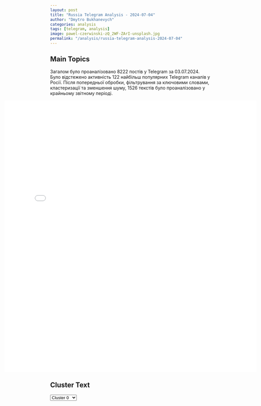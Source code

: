 ```yaml
---
layout: post
title: "Russia Telegram Analysis - 2024-07-04"
author: "Dmytro Bukhanevych"
categories: analysis
tags: [telegram, analysis]
image: pawel-czerwinski-zQ_2WF-ZArI-unsplash.jpg
permalink: "/analysis/russia-telegram-analysis-2024-07-04"
---
```


<style>
    /* Adjusting iframe-container styles */
    .wide-iframe-container {
        width: calc(100% + 30vw);  /* Extending the width */
        margin-left: -15vw;       /* Negative margin to push to the left */
        overflow: hidden;         /* In case the iframe content spills over */
    }

    .wide-iframe-container iframe {
        width: 100%;  /* Making the iframe take the full width of its container */
        border: none; /* Removing any borders from the iframe */
    }

    /* Toggle mechanism */
    .hidden {
        display: none;
    }
    
    .show-content-target:checked + .show-content {
        display: block;
    }
</style>

<h2>Main Topics</h2>
<p>Загалом було проаналізовано 8222 постів у Telegram за 03.07.2024. Було відстежено активність 122 найбільш популярних Telegram каналів у Росії. Після попередньої обробки, фільтрування за ключовими словами, кластеризації та зменшення шуму, 1526 текстів було проаналізовано у крайньому звітному періоді.</p>
<!-- Embedding Main Plotly Visualization -->
<div class="wide-iframe-container">
    <iframe src="{{site.baseurl}}/visualizations/2024-07-04/fig_topics_time.html" height="850"></iframe>
</div>


<h2>Cluster Text</h2>

<!-- Dropdown to select a cluster -->
<select id="clusterSelector" onchange="displayClusterText()">
<option value="0">Cluster 0</option><option value="1">Cluster 1</option><option value="2">Cluster 2</option><option value="3">Cluster 3</option><option value="4">Cluster 4</option><option value="5">Cluster 5</option><option value="6">Cluster 6</option><option value="7">Cluster 7</option><option value="8">Cluster 8</option><option value="9">Cluster 9</option><option value="10">Cluster 10</option><option value="11">Cluster 11</option><option value="12">Cluster 12</option><option value="13">Cluster 13</option><option value="14">Cluster 14</option>
</select>

<!-- Display area for the selected cluster's text -->
<div id="clusterTextDisplay" class="hidden"></div>

<script type="text/javascript">
    var clusterDetails = {"0": "<b>Total Posts:</b> 276<br><b>Date:</b> 2024-07-03 10:24:11+00:00<br><b>Author:</b> rian_ru<br><b>Link:</b> https://t.me/s/rian_ru/251820<br><b>Subscribers:</b> 3235446<br><b>Text:</b> \u0422\u0435\u043a\u0441\u0442: \u0413\u043b\u0430\u0432\u043d\u043e\u0435 \u0438\u0437 \u0431\u0440\u0438\u0444\u0438\u043d\u0433\u0430 \u0437\u0430\u043c\u0434\u0438\u0440\u0435\u043a\u0442\u043e\u0440\u0430 \u0434\u0435\u043f\u0430\u0440\u0442\u0430\u043c\u0435\u043d\u0442\u0430 \u0438\u043d\u0444\u043e\u0440\u043c\u0430\u0446\u0438\u0438 \u0438 \u043f\u0435\u0447\u0430\u0442\u0438 \u041c\u0418\u0414 \u0420\u043e\u0441\u0441\u0438\u0438 \u0410\u043d\u0434\u0440\u0435\u044f \u041d\u0430\u0441\u0442\u0430\u0441\u044c\u0438\u043d\u0430 \u25aa\ufe0f\u0421\u043e\u0433\u043b\u0430\u0448\u0435\u043d\u0438\u0435 \u043e \u0433\u0430\u0440\u0430\u043d\u0442\u0438\u044f\u0445 \u0431\u0435\u0437\u043e\u043f\u0430\u0441\u043d\u043e\u0441\u0442\u0438 \u0423\u043a\u0440\u0430\u0438\u043d\u044b \u0441 \u0415\u0432\u0440\u043e\u0441\u043e\u044e\u0437\u043e\u043c \u043d\u043e\u0441\u0438\u0442 \u0434\u0435\u043a\u043b\u0430\u0440\u0430\u0442\u0438\u0432\u043d\u044b\u0439 \u0445\u0430\u0440\u0430\u043a\u0442\u0435\u0440.\u25aa\ufe0f\u041f\u0440\u043e\u0433\u0440\u0430\u043c\u043c\u0430 \u0432\u0438\u0437\u0438\u0442\u0430 \u041b\u0430\u0432\u0440\u043e\u0432\u0430 \u0432 \u041d\u044c\u044e-\u0419\u043e\u0440\u043a \u0444\u043e\u0440\u043c\u0438\u0440\u0443\u0435\u0442\u0441\u044f, \u0421\u0428\u0410 \u043d\u0435 \u0437\u0430\u043f\u0440\u0430\u0448\u0438\u0432\u0430\u043b\u0438 \u043f\u0435\u0440\u0435\u0433\u043e\u0432\u043e\u0440\u043e\u0432 \u0441 \u0440\u043e\u0441\u0441\u0438\u0439\u0441\u043a\u043e\u0439 \u0441\u0442\u043e\u0440\u043e\u043d\u043e\u0439.\u25aa\ufe0f\u041e \u043f\u0430\u0440\u043b\u0430\u043c\u0435\u043d\u0442\u0441\u043a\u0438\u0445 \u0432\u044b\u0431\u043e\u0440\u0430\u0445 \u0432\u043e \u0424\u0440\u0430\u043d\u0446\u0438\u0438: \u0432 \u0441\u0442\u0440\u0430\u043d\u0435 \u0440\u0430\u0441\u0442\u0435\u0442 \u0437\u0430\u043f\u0440\u043e\u0441 \u043d\u0430 \u0441\u0443\u0432\u0435\u0440\u0435\u043d\u043d\u0443\u044e \u0432\u043d\u0435\u0448\u043d\u044e\u044e \u043f\u043e\u043b\u0438\u0442\u0438\u043a\u0443 \u0438 \u0438\u0437\u0431\u0430\u0432\u043b\u0435\u043d\u0438\u0435 \u043e\u0442 \u0434\u0438\u043a\u0442\u0430\u0442\u0430 \u0421\u0428\u0410 \u0438 \u0415\u0421.\u25aa\ufe0f\u041f\u0430\u0440\u0438\u0436 \u0441\u0435\u0433\u043e\u0434\u043d\u044f \u0438\u0437 \u043e\u0434\u043d\u043e\u0433\u043e \u0438\u0437 \u0441\u0442\u0440\u0430\u0442\u0435\u0433\u0438\u0447\u0435\u0441\u043a\u0438\u0445 \u043f\u0430\u0440\u0442\u043d\u0435\u0440\u043e\u0432 \u0420\u043e\u0441\u0441\u0438\u0438 \u043f\u0440\u0435\u0432\u0440\u0430\u0442\u0438\u043b\u0441\u044f \u0432 \u043e\u0434\u043d\u043e\u0433\u043e \u0438\u0437 \u0437\u0430\u0441\u0442\u0440\u0435\u043b\u044c\u0449\u0438\u043a\u043e\u0432 \u0432\u043e\u0439\u043d\u044b \u043a\u043e\u043b\u043b\u0435\u043a\u0442\u0438\u0432\u043d\u043e\u0433\u043e \u0417\u0430\u043f\u0430\u0434\u0430 \u043f\u0440\u043e\u0442\u0438\u0432 \u041c\u043e\u0441\u043a\u0432\u044b.\u25aa\ufe0f\u0421\u0428\u0410, \u043f\u0440\u0438\u0433\u043b\u0430\u0441\u0438\u0432 \u0410\u0440\u043c\u0435\u043d\u0438\u044e \u0438 \u0410\u0437\u0435\u0440\u0431\u0430\u0439\u0434\u0436\u0430\u043d \u043d\u0430 \u0441\u0430\u043c\u043c\u0438\u0442 \u041d\u0410\u0422\u041e, \u0441\u0442\u0440\u0435\u043c\u044f\u0442\u0441\u044f \u043e\u0442\u043e\u0440\u0432\u0430\u0442\u044c \u0438\u0445 \u043e\u0442 \u0420\u043e\u0441\u0441\u0438\u0438.\u25aa\ufe0f\u041b\u0430\u0442\u0432\u0438\u044f, \u041b\u0438\u0442\u0432\u0430, \u042d\u0441\u0442\u043e\u043d\u0438\u044f \u043d\u0430\u0441\u0442\u0440\u0430\u0438\u0432\u0430\u044e\u0442 \u043f\u0440\u043e\u0442\u0438\u0432 \u0420\u043e\u0441\u0441\u0438\u0438 \u0431\u044b\u0432\u0448\u0438\u0435 \u0441\u043e\u0432\u0435\u0442\u0441\u043a\u0438\u0435 \u0440\u0435\u0441\u043f\u0443\u0431\u043b\u0438\u043a\u0438 \u0438 \u043f\u0440\u043e\u0432\u043e\u0434\u044f\u0442 \u0434\u0435\u0441\u0442\u0440\u0443\u043a\u0442\u0438\u0432\u043d\u0443\u044e \u043b\u0438\u043d\u0438\u044e \u043d\u0430 \u042e\u0436\u043d\u043e\u043c \u041a\u0430\u0432\u043a\u0430\u0437\u0435.", "1": "<b>Total Posts:</b> 135<br><b>Date:</b> 2024-07-03 10:16:10+00:00<br><b>Author:</b> voenacher<br><b>Link:</b> https://t.me/s/voenacher/68203<br><b>Subscribers:</b> 755672<br><b>Text:</b> \u0422\u0435\u043a\u0441\u0442: \u0421\u0435\u0433\u043e\u0434\u043d\u044f \u0412\u043b\u0430\u0434\u0438\u043c\u0438\u0440 \u041f\u0443\u0442\u0438\u043d \u043f\u0440\u0438\u0431\u044b\u043b \u0432 \u0410\u0441\u0442\u0430\u043d\u0443 \u043d\u0430 \u0441\u0430\u043c\u043c\u0438\u0442 \u0428\u0430\u043d\u0445\u0430\u0439\u0441\u043a\u043e\u0439 \u043e\u0440\u0433\u0430\u043d\u0438\u0437\u0430\u0446\u0438\u0438 \u0441\u043e\u0442\u0440\u0443\u0434\u043d\u0438\u0447\u0435\u0441\u0442\u0432\u0430.\u041b\u0438\u0434\u0435\u0440\u044b \u0441\u0442\u0440\u0430\u043d-\u0443\u0447\u0430\u0441\u0442\u043d\u0438\u0446 \u043e\u0431\u0441\u0443\u0434\u044f\u0442 \u0432\u043e\u043f\u0440\u043e\u0441\u044b \u0434\u0430\u043b\u044c\u043d\u0435\u0439\u0448\u0435\u0433\u043e \u0443\u0433\u043b\u0443\u0431\u043b\u0435\u043d\u0438\u044f \u0441\u043e\u0442\u0440\u0443\u0434\u043d\u0438\u0447\u0435\u0441\u0442\u0432\u0430, \u0430 \u0442\u0430\u043a\u0436\u0435 \u0430\u043a\u0442\u0443\u0430\u043b\u044c\u043d\u044b\u0435 \u043c\u0435\u0436\u0434\u0443\u043d\u0430\u0440\u043e\u0434\u043d\u044b\u0435 \u0438 \u0440\u0435\u0433\u0438\u043e\u043d\u0430\u043b\u044c\u043d\u044b\u0435 \u043f\u0440\u043e\u0431\u043b\u0435\u043c\u044b. \u0411\u0443\u0434\u0443\u0442 \u043f\u043e\u0434\u043f\u0438\u0441\u0430\u043d\u044b \u0410\u0441\u0442\u0430\u043d\u0438\u043d\u0441\u043a\u0430\u044f \u0434\u0435\u043a\u043b\u0430\u0440\u0430\u0446\u0438\u044f \u0438 24 \u0441\u043e\u0432\u043c\u0435\u0441\u0442\u043d\u044b\u0445 \u0434\u043e\u043a\u0443\u043c\u0435\u043d\u0442\u0430.\u041d\u0435\u043f\u043e\u0441\u0440\u0435\u0434\u0441\u0442\u0432\u0435\u043d\u043d\u043e \u0441\u0430\u043c \u0410\u0441\u0442\u0430\u043d\u0438\u043d\u0441\u043a\u0438\u0439 \u0441\u0430\u043c\u043c\u0438\u0442 \u0441\u043e\u0441\u0442\u043e\u0438\u0442\u0441\u044f \u0437\u0430\u0432\u0442\u0440\u0430, \u0430 \u0441\u0435\u0433\u043e\u0434\u043d\u044f \u043b\u0438\u0434\u0435\u0440\u044b \u0441\u0442\u0440\u0430\u043d-\u0443\u0447\u0430\u0441\u0442\u043d\u0438\u0446 \u0428\u041e\u0421 \u043f\u0440\u043e\u0432\u0435\u0434\u0443\u0442 \u0440\u044f\u0434 \u0434\u0432\u0443\u0445\u0441\u0442\u043e\u0440\u043e\u043d\u043d\u0438\u0445 \u0432\u0441\u0442\u0440\u0435\u0447. \u0411\u0443\u0434\u0443\u0442 \u043f\u0440\u0438\u0441\u0443\u0442\u0441\u0442\u0432\u043e\u0432\u0430\u0442\u044c \u0438 \u0433\u043b\u0430\u0432\u044b \u0433\u043e\u0441\u0443\u0434\u0430\u0440\u0441\u0442\u0432 \u0441\u043e \u0441\u0442\u0430\u0442\u0443\u0441\u043e\u043c \u043d\u0430\u0431\u043b\u044e\u0434\u0430\u0442\u0435\u043b\u0435\u0439 \u0438 \u043f\u0430\u0440\u0442\u043d\u0451\u0440\u043e\u0432 \u043f\u043e \u0434\u0438\u0430\u043b\u043e\u0433\u0443. \u041f\u0440\u0435\u0437\u0438\u0434\u0435\u043d\u0442 \u0420\u043e\u0441\u0441\u0438\u0438 \u043f\u0440\u043e\u0432\u0435\u0434\u0451\u0442 \u043f\u0435\u0440\u0435\u0433\u043e\u0432\u043e\u0440\u044b \u0441 \u043f\u0440\u0435\u0434\u0441\u0435\u0434\u0430\u0442\u0435\u043b\u0435\u043c \u041a\u041d\u0420 \u0421\u0438 \u0426\u0437\u0438\u043d\u044c\u043f\u0438\u043d\u043e\u043c, \u043f\u0440\u0435\u0437\u0438\u0434\u0435\u043d\u0442\u043e\u043c \u0422\u0443\u0440\u0446\u0438\u0438 \u0420\u0435\u0434\u0436\u0435\u043f\u043e\u043c \u0422\u0430\u0439\u0438\u043f\u043e\u043c \u042d\u0440\u0434\u043e\u0433\u0430\u043d\u043e\u043c, \u043f\u0440\u0435\u0437\u0438\u0434\u0435\u043d\u0442\u043e\u043c \u0410\u0437\u0435\u0440\u0431\u0430\u0439\u0434\u0436\u0430\u043d\u0430 \u0418\u043b\u044c\u0445\u0430\u043c\u043e\u043c \u0410\u043b\u0438\u0435\u0432\u044b\u043c, \u043f\u0440\u0435\u0437\u0438\u0434\u0435\u043d\u0442\u043e\u043c \u041c\u043e\u043d\u0433\u043e\u043b\u0438\u0438 \u0423\u0445\u043d\u0430\u0430\u0433\u0438\u0439\u043d \u0425\u0443\u0440\u044d\u043b\u0441\u0443\u0445\u043e\u043c, \u043f\u0440\u0435\u0437\u0438\u0434\u0435\u043d\u0442\u043e\u043c \u041a\u0430\u0437\u0430\u0445\u0441\u0442\u0430\u043d\u0430 \u041a\u0430\u0441\u044b\u043c-\u0416\u043e\u043c\u0430\u0440\u0442\u043e\u043c \u0422\u043e\u043a\u0430\u0435\u0432\u044b\u043c, \u043f\u0440\u0435\u043c\u044c\u0435\u0440-\u043c\u0438\u043d\u0438\u0441\u0442\u0440\u043e\u043c \u041f\u0430\u043a\u0438\u0441\u0442\u0430\u043d\u0430 \u0428\u0430\u0445\u0431\u0430\u0437\u043e\u043c \u0428\u0430\u0440\u0438\u0444\u043e\u043c \u0438 \u0432\u0440\u0438\u043e \u043f\u0440\u0435\u0437\u0438\u0434\u0435\u043d\u0442\u0430 \u0418\u0440\u0430\u043d\u0430 \u041c\u043e\u0445\u0430\u043c\u043c\u0430\u0434\u043e\u043c \u041c\u043e\u0445\u0431\u0435\u0440\u043e\u043c.\u041f\u043e \u0438\u0442\u043e\u0433\u0430\u043c \u0441\u0430\u043c\u043c\u0438\u0442\u0430 \u043e\u0436\u0438\u0434\u0430\u0435\u0442\u0441\u044f \u043e\u0444\u0438\u0446\u0438\u0430\u043b\u044c\u043d\u043e\u0435 \u0432\u0441\u0442\u0443\u043f\u043b\u0435\u043d\u0438\u0435 \u0411\u0435\u043b\u043e\u0440\u0443\u0441\u0441\u0438\u0438 \u0432 \u0428\u041e\u0421.", "2": "<b>Total Posts:</b> 46<br><b>Date:</b> 2024-07-03 11:49:06+00:00<br><b>Author:</b> russianonwars<br><b>Link:</b> https://t.me/s/russianonwars/33516<br><b>Subscribers:</b> 334552<br><b>Text:</b> \u0422\u0435\u043a\u0441\u0442: \u2757\ufe0f\u0412\u0421\u0423 \u0443\u0434\u0430\u0440\u0438\u043b\u0438 \u0431\u0435\u0441\u043f\u0438\u043b\u043e\u0442\u043d\u0438\u043a\u0430\u043c\u0438 \u043f\u043e \u043f\u043e\u0434\u0441\u0442\u0430\u043d\u0446\u0438\u0438 \"\u0420\u0430\u0434\u0443\u0433\u0430\" \u0432 \u042d\u043d\u0435\u0440\u0433\u043e\u0434\u0430\u0440\u0435, \u0432\u043e\u0441\u0435\u043c\u044c \u0447\u0435\u043b\u043e\u0432\u0435\u043a \u043f\u043e\u0441\u0442\u0440\u0430\u0434\u0430\u043b\u0438 \u2014 \u0433\u043b\u0430\u0432\u0430 \u0420\u043e\u0441\u0430\u0442\u043e\u043c\u0430 \u041b\u0438\u0445\u0430\u0447\u0435\u0432UPD: \u0412 \u0440\u0435\u0437\u0443\u043b\u044c\u0442\u0430\u0442\u0435 \u0430\u0442\u0430\u043a\u0438 \u043d\u0430\u0440\u0443\u0448\u0435\u043d\u0430 \u0448\u0442\u0430\u0442\u043d\u0430\u044f \u0441\u0445\u0435\u043c\u0430 \u044d\u043d\u0435\u0440\u0433\u043e\u0441\u043d\u0430\u0431\u0436\u0435\u043d\u0438\u044f \u0433\u043e\u0440\u043e\u0434\u0430, \u0430 \u0442\u0430\u043a\u0436\u0435 \u0444\u0443\u043d\u043a\u0446\u0438\u043e\u043d\u0438\u0440\u043e\u0432\u0430\u043d\u0438\u0435 \u0440\u044f\u0434\u0430 \u043e\u0431\u044a\u0435\u043a\u0442\u043e\u0432 \u0441\u0442\u0430\u043d\u0446\u0438\u0438, \u0432\u0441\u0435 \u043c\u0435\u0440\u044b \u043f\u043e \u043e\u0431\u0435\u0441\u043f\u0435\u0447\u0435\u043d\u0438\u044e \u044f\u0434\u0435\u0440\u043d\u043e\u0439 \u0431\u0435\u0437\u043e\u043f\u0430\u0441\u043d\u043e\u0441\u0442\u0438 \u0448\u0442\u0430\u0442\u043d\u043e \u0444\u0443\u043d\u043a\u0446\u0438\u043e\u043d\u0438\u0440\u0443\u044e\u0442, \u0437\u0430\u044f\u0432\u0438\u043b\u0438 \u0432 \u043f\u0440\u0435\u0441\u0441-\u0441\u043b\u0443\u0436\u0431\u0435 \u0417\u0410\u042d\u0421", "3": "<b>Total Posts:</b> 29<br><b>Date:</b> 2024-07-03 23:16:30+00:00<br><b>Author:</b> warhistoryalconafter<br><b>Link:</b> https://t.me/s/warhistoryalconafter/172246<br><b>Subscribers:</b> 517641<br><b>Text:</b> \u0422\u0435\u043a\u0441\u0442: \ud83c\uddfa\ud83c\uddf8\ud83c\uddfa\ud83c\udde6 \u0421\u0428\u0410 \u0432\u044b\u0434\u0435\u043b\u044f\u044e\u0442 \u0423\u043a\u0440\u0430\u0438\u043d\u0435 \u0432\u043e\u0435\u043d\u043d\u0443\u044e \u043f\u043e\u043c\u043e\u0449\u044c \u0432 \u043e\u0431\u0449\u0435\u0439 \u0441\u043b\u043e\u0436\u043d\u043e\u0441\u0442\u0438 \u043d\u0430 $2,35 \u043c\u043b\u0440\u0434, \u0441\u043b\u0435\u0434\u0443\u0435\u0442 \u0438\u0437 \u0441\u043e\u043e\u0431\u0449\u0435\u043d\u0438\u044f \u043d\u0430 \u0441\u0430\u0439\u0442\u0435 \u041f\u0435\u043d\u0442\u0430\u0433\u043e\u043d\u0430.\u041f\u043e\u043c\u043e\u0449\u044c \u0440\u0430\u0437\u0434\u0435\u043b\u0435\u043d\u0430 \u043d\u0430 \u0434\u0432\u0430 \u043f\u0430\u043a\u0435\u0442\u0430, \u043e\u0434\u0438\u043d \u0432\u043a\u043b\u044e\u0447\u0430\u0435\u0442 \u0440\u0430\u043a\u0435\u0442\u044b \u0434\u043b\u044f \u0441\u0438\u0441\u0442\u0435\u043c \u041f\u0412\u041e, \u0430 \u0434\u0440\u0443\u0433\u043e\u0439 \u2014 \u0430\u0440\u0442\u0438\u043b\u043b\u0435\u0440\u0438\u0439\u0441\u043a\u0438\u0435 \u0441\u043d\u0430\u0440\u044f\u0434\u044b, \u043f\u0440\u043e\u0442\u0438\u0432\u043e\u0442\u0430\u043d\u043a\u043e\u0432\u044b\u0435 \u0441\u0438\u0441\u0442\u0435\u043c\u044b \u0438 \u043f\u0440\u043e\u0447\u0435\u0435. \u042d\u0442\u043e \u043a\u0440\u0443\u043f\u043d\u0435\u0439\u0448\u0438\u0439 \u043f\u0430\u043a\u0435\u0442 \u0441 \u043c\u043e\u043c\u0435\u043d\u0442\u0430 \u0432\u043e\u0437\u043e\u0431\u043d\u043e\u0432\u043b\u0435\u043d\u0438\u044f \u0430\u043c\u0435\u0440\u0438\u043a\u0430\u043d\u0441\u043a\u043e\u0439 \u043f\u043e\u043c\u043e\u0449\u0438 \u0423\u043a\u0440\u0430\u0438\u043d\u0435. \u041f\u0430\u043a\u0435\u0442 \u0441\u043e\u0441\u0442\u043e\u0438\u0442 \u0438\u0437 \u0434\u0432\u0443\u0445 \u0447\u0430\u0441\u0442\u0435\u0439. \u041f\u0435\u0440\u0432\u0430\u044f, \u0432 \u0440\u0430\u0437\u043c\u0435\u0440\u0435 $2,2 \u043c\u043b\u0440\u0434, \u043f\u043e\u043a\u0440\u043e\u0435\u0442 \u0440\u0430\u0441\u0445\u043e\u0434\u044b \u043d\u0430 \u043f\u043e\u0441\u0442\u0430\u0432\u043a\u0438 \u0423\u043a\u0440\u0430\u0438\u043d\u0435 \u0440\u0430\u043a\u0435\u0442 \u0434\u043b\u044f \u0441\u0438\u0441\u0442\u0435\u043c \u041f\u0412\u041e Patriot \u0438 NASAMS, \u0441\u0440\u0435\u0434\u0441\u0442\u0432\u0430 \u0432\u044b\u0434\u0435\u043b\u044f\u0442 \u0432 \u0440\u0430\u043c\u043a\u0430\u0445 \u043f\u0440\u043e\u0433\u0440\u0430\u043c\u043c\u044b \u00ab\u0418\u043d\u0438\u0446\u0438\u0430\u0442\u0438\u0432\u0430 \u0441\u043e\u0434\u0435\u0439\u0441\u0442\u0432\u0438\u044f \u0431\u0435\u0437\u043e\u043f\u0430\u0441\u043d\u043e\u0441\u0442\u0438 \u0423\u043a\u0440\u0430\u0438\u043d\u044b\u00bb. \u0412\u0442\u043e\u0440\u0430\u044f, \u0432 \u0440\u0430\u0437\u043c\u0435\u0440\u0435 $150 \u043c\u043b\u043d, \u0432\u043a\u043b\u044e\u0447\u0430\u0435\u0442 \u0432 \u0441\u0435\u0431\u044f \u043f\u043e\u0441\u0442\u0430\u0432\u043a\u0438 \u0440\u0430\u043a\u0435\u0442 \u0434\u043b\u044f \u0441\u0438\u0441\u0442\u0435\u043c \u041f\u0412\u041e Hawk, \u0430 \u0442\u0430\u043a\u0436\u0435 \u0434\u043b\u044f HIMARS, 105-\u043c\u043c \u0438 155-\u043c\u043c \u0441\u043d\u0430\u0440\u044f\u0434\u044b, \u043f\u0440\u043e\u0442\u0438\u0432\u043e\u0442\u0430\u043d\u043a\u043e\u0432\u044b\u0435 \u0441\u0438\u0441\u0442\u0435\u043c\u044b Javelin \u0438 \u043f\u0440\u043e\u0447\u0435\u0435. \u041f\u043e\u0434\u043f\u0438\u0441\u0430\u0442\u044c\u0441\u044f \u043d\u0430 \u043a\u0430\u043d\u0430\u043b", "4": "<b>Total Posts:</b> 32<br><b>Date:</b> 2024-07-03 19:10:12+00:00<br><b>Author:</b> rt_russian<br><b>Link:</b> https://t.me/s/rt_russian/207207<br><b>Subscribers:</b> 944406<br><b>Text:</b> \u0422\u0435\u043a\u0441\u0442: \u041f\u043e\u043a\u0430\u0437 \u0448\u043e\u0443 \u0410\u043b\u0435\u043a\u0441\u0430\u043d\u0434\u0440\u0430 \u0413\u0443\u0434\u043a\u043e\u0432\u0430 \u043e\u0442\u043c\u0435\u043d\u0438\u043b\u0438 \u0432 \u0427\u0435\u0440\u0435\u043f\u043e\u0432\u0446\u0435, \u0422\u043e\u043b\u044c\u044f\u0442\u0442\u0438 \u0438 \u041c\u044b\u0442\u0438\u0449\u0430\u0445, \u0437\u0430\u044f\u0432\u0438\u043b\u0438 \u043e\u0440\u0433\u0430\u043d\u0438\u0437\u0430\u0442\u043e\u0440\u044b.\u041f\u0440\u0438\u0447\u0438\u043d\u043e\u0439 \u0441\u0442\u0430\u043b\u0438 \u043c\u043d\u043e\u0433\u043e\u0447\u0438\u0441\u043b\u0435\u043d\u043d\u044b\u0435 \u0436\u0430\u043b\u043e\u0431\u044b \u043b\u044e\u0434\u0435\u0439, \u043a\u043e\u0442\u043e\u0440\u044b\u0435 \u043e\u0431\u0432\u0438\u043d\u044f\u044e\u0442 \u0435\u0433\u043e \u0432 \u0441\u043f\u043e\u043d\u0441\u0438\u0440\u043e\u0432\u0430\u043d\u0438\u0438 \u0412\u0421\u0423. \u042e\u043c\u043e\u0440\u0438\u0441\u0442 \u043d\u0435\u043e\u0434\u043d\u043e\u043a\u0440\u0430\u0442\u043d\u043e \u043f\u0440\u0438\u0437\u044b\u0432\u0430\u043b \u043a \u043f\u043e\u0434\u0434\u0435\u0440\u0436\u043a\u0435 \u0423\u043a\u0440\u0430\u0438\u043d\u044b, \u0432\u044b\u0441\u043c\u0435\u0438\u0432\u0430\u043b \u0420\u0424 \u0438 \u0440\u043e\u0441\u0441\u0438\u044f\u043d.\ud83d\udfe9 \u041f\u043e\u0434\u043f\u0438\u0441\u0430\u0442\u044c\u0441\u044f. \u041f\u0440\u0438\u0441\u043b\u0430\u0442\u044c \u043d\u043e\u0432\u043e\u0441\u0442\u044c", "5": "<b>Total Posts:</b> 93<br><b>Date:</b> 2024-07-03 18:10:31+00:00<br><b>Author:</b> rt_russian<br><b>Link:</b> https://t.me/s/rt_russian/207200<br><b>Subscribers:</b> 944406<br><b>Text:</b> \u0422\u0435\u043a\u0441\u0442: \u0412 \u0411\u0435\u043b\u043e\u043c \u0434\u043e\u043c\u0435 \u0441\u043d\u043e\u0432\u0430 \u0437\u0430\u044f\u0432\u0438\u043b\u0438, \u0447\u0442\u043e \u0411\u0430\u0439\u0434\u0435\u043d \u00ab\u0430\u0431\u0441\u043e\u043b\u044e\u0442\u043d\u043e\u00bb \u043d\u0435 \u0440\u0430\u0441\u0441\u043c\u0430\u0442\u0440\u0438\u0432\u0430\u0435\u0442 \u0432\u0430\u0440\u0438\u0430\u043d\u0442 \u043e\u0442\u043a\u0430\u0437\u0430 \u043e\u0442 \u0443\u0447\u0430\u0441\u0442\u0438\u044f \u0432 \u0432\u044b\u0431\u043e\u0440\u0430\u0445.\u0420\u0430\u043d\u0435\u0435 Bloomberg \u0438 Reuters \u0441\u043e \u0441\u0441\u044b\u043b\u043a\u043e\u0439 \u043d\u0430 \u0438\u0441\u0442\u043e\u0447\u043d\u0438\u043a\u0438 \u0432 \u0414\u0435\u043c\u043f\u0430\u0440\u0442\u0438\u0438 \u0441\u043e\u043e\u0431\u0449\u0430\u043b\u0438, \u0447\u0442\u043e \u0434\u0435\u0441\u044f\u0442\u043a\u0438 \u043a\u043e\u043d\u0433\u0440\u0435\u0441\u0441\u043c\u0435\u043d\u043e\u0432 \u043e\u0442 \u0414\u0435\u043c\u043f\u0430\u0440\u0442\u0438\u0438 \u0421\u0428\u0410 \u0433\u043e\u0442\u043e\u0432\u044f\u0442 \u043f\u0438\u0441\u044c\u043c\u0435\u043d\u043d\u043e\u0435 \u043e\u0431\u0440\u0430\u0449\u0435\u043d\u0438\u0435 \u043a \u0411\u0430\u0439\u0434\u0435\u043d\u0443 \u0441 \u0442\u0440\u0435\u0431\u043e\u0432\u0430\u043d\u0438\u0435\u043c \u0432\u044b\u0439\u0442\u0438 \u0438\u0437 \u043f\u0440\u0435\u0434\u0432\u044b\u0431\u043e\u0440\u043d\u043e\u0439 \u0433\u043e\u043d\u043a\u0438 \u043f\u043e\u0441\u043b\u0435 \u043f\u0440\u043e\u0432\u0430\u043b\u044c\u043d\u044b\u0445 \u0434\u0435\u0431\u0430\u0442\u043e\u0432. \u0410 \u041a\u0430\u043c\u0430\u043b\u0443 \u0425\u0430\u0440\u0440\u0438\u0441 \u0441\u0447\u0438\u0442\u0430\u044e\u0442 \u043b\u0443\u0447\u0448\u0438\u043c \u043a\u0430\u043d\u0434\u0438\u0434\u0430\u0442\u043e\u043c \u043d\u0430 \u0437\u0430\u043c\u0435\u043d\u0443.\ud83d\udfe9 \u041f\u043e\u0434\u043f\u0438\u0441\u0430\u0442\u044c\u0441\u044f. \u041f\u0440\u0438\u0441\u043b\u0430\u0442\u044c \u043d\u043e\u0432\u043e\u0441\u0442\u044c", "6": "<b>Total Posts:</b> 396<br><b>Date:</b> 2024-07-03 18:41:01+00:00<br><b>Author:</b> voenacher<br><b>Link:</b> https://t.me/s/voenacher/68231<br><b>Subscribers:</b> 755672<br><b>Text:</b> \u0422\u0435\u043a\u0441\u0442: \ud83d\ude81\ud83c\uddf7\ud83c\uddfa \u0418 \u0432\u043d\u043e\u0432\u044c \u0430\u0440\u043c\u0435\u0439\u0441\u043a\u0430\u044f \u0430\u0432\u0438\u0430\u0446\u0438\u044f \u0420\u043e\u0441\u0441\u0438\u0438 \u0431\u044c\u0451\u0442 \u0443\u043a\u0440\u0430\u0438\u043d\u0441\u043a\u0438\u0445 \u043f\u0435\u0442\u0443\u0445\u043e\u0432 \u0432 \u041f\u0440\u0435\u0447\u0438\u0441\u0442\u043e\u0432\u043a\u0435.#\u044d\u043a\u0441\u043a\u043b\u044e\u0437\u0438\u0432\u041d\u0430\u0448\u0435\u0439 \u0440\u0430\u0437\u0432\u0435\u0434\u043a\u043e\u0439 \u0431\u044b\u043b \u043e\u0431\u043d\u0430\u0440\u0443\u0436\u0435\u043d \u0435\u0449\u0451 \u043e\u0434\u0438\u043d \u043f\u0443\u043d\u043a\u0442 \u0434\u0438\u0441\u043b\u043e\u043a\u0430\u0446\u0438\u0438 \u0412\u0421\u0423\u0448\u043d\u0438\u043a\u043e\u0432 \u0432 \u0441\u0435\u043b\u0435 \u041f\u0440\u0435\u0447\u0438\u0441\u0442\u043e\u0432\u043a\u0430 \u043d\u0430 \u044e\u0436\u043d\u043e-\u0434\u043e\u043d\u0435\u0446\u043a\u043e\u043c \u043d\u0430\u043f\u0440\u0430\u0432\u043b\u0435\u043d\u0438\u0438. \u041f\u043e\u0441\u043b\u0435 \u044d\u0442\u043e\u0433\u043e \u0431\u044b\u043b \u0432\u044b\u0437\u0432\u0430\u043d \u0443\u0434\u0430\u0440\u043d\u044b\u0439 \u0432\u0435\u0440\u0442\u043e\u043b\u0451\u0442 \u0434\u043b\u044f \u043b\u0438\u043a\u0432\u0438\u0434\u0430\u0446\u0438\u0438 \u0438 \u0434\u0435\u043d\u0430\u0446\u0438\u0444\u0438\u043a\u0430\u0446\u0438\u0438. \u0422\u043e\u0442 \u0437\u0430\u043f\u0443\u0441\u0442\u0438\u043b \u043b\u044e\u0431\u0438\u043c\u044b\u0439 \u041b\u041c\u0423\u0420 \u0425-39, \u0447\u0442\u043e \u0440\u0430\u0437\u043d\u0451\u0441 \u0434\u043e\u043c\u0438\u043a \u043f\u043e\u0440\u043e\u0441\u044f\u0442 \u0432 \u0449\u0435\u043f\u043a\u0438. \u041f\u043e\u0434\u0434\u0435\u0440\u0436\u0438 \u0440\u0443\u0441\u0441\u043a\u0438\u0445 \u0434\u0435\u0441\u0430\u043d\u0442\u043d\u0438\u043a\u043e\u0432! \u041f\u043e\u0434\u043f\u0438\u0441\u0430\u0442\u044c\u0441\u044f \u043d\u0430 \u043a\u0430\u043d\u0430\u043b", "7": "<b>Total Posts:</b> 15<br><b>Date:</b> 2024-07-03 12:44:32+00:00<br><b>Author:</b> ukraina_ru<br><b>Link:</b> https://t.me/s/ukraina_ru/207082<br><b>Subscribers:</b> 432709<br><b>Text:</b> \u0422\u0435\u043a\u0441\u0442: \u26a1\ufe0f\u0414\u0438\u043a\u0442\u0430\u0442\u043e\u0440 \u0423\u043a\u0440\u0430\u0438\u043d\u044b \u0417\u0435\u043b\u0435\u043d\u0441\u043a\u0438\u0439 \u043f\u0440\u0438\u0437\u0432\u0430\u043b \u0422\u0440\u0430\u043c\u043f\u0430 \u043e\u0437\u0432\u0443\u0447\u0438\u0442\u044c \u0441\u0432\u043e\u0439 \u043f\u043b\u0430\u043d \u0431\u044b\u0441\u0442\u0440\u043e\u0433\u043e \u0437\u0430\u0432\u0435\u0440\u0448\u0435\u043d\u0438\u044f \u0432\u043e\u0439\u043d\u044b \u043d\u0430 \u0423\u043a\u0440\u0430\u0438\u043d\u0435\u00ab\u0415\u0441\u043b\u0438 \u0422\u0440\u0430\u043c\u043f \u0437\u043d\u0430\u0435\u0442, \u043a\u0430\u043a \u0437\u0430\u043a\u043e\u043d\u0447\u0438\u0442\u044c \u044d\u0442\u0443 \u0432\u043e\u0439\u043d\u0443, \u043e\u043d \u0434\u043e\u043b\u0436\u0435\u043d \u0441\u043a\u0430\u0437\u0430\u0442\u044c \u043d\u0430\u043c \u043e\u0431 \u044d\u0442\u043e\u043c \u0441\u0435\u0433\u043e\u0434\u043d\u044f. \u0415\u0441\u043b\u0438 \u0435\u0441\u0442\u044c \u0440\u0438\u0441\u043a\u0438 \u0434\u043b\u044f \u0443\u043a\u0440\u0430\u0438\u043d\u0441\u043a\u043e\u0439 \u043d\u0435\u0437\u0430\u0432\u0438\u0441\u0438\u043c\u043e\u0441\u0442\u0438, \u0435\u0441\u043b\u0438 \u043c\u044b \u043f\u043e\u0442\u0435\u0440\u044f\u0435\u043c \u0433\u043e\u0441\u0443\u0434\u0430\u0440\u0441\u0442\u0432\u0435\u043d\u043d\u043e\u0441\u0442\u044c \u2014 \u043c\u044b \u0445\u043e\u0442\u0438\u043c \u0431\u044b\u0442\u044c \u043a \u044d\u0442\u043e\u043c\u0443 \u0433\u043e\u0442\u043e\u0432\u044b, \u043c\u044b \u0445\u043e\u0442\u0438\u043c \u0437\u043d\u0430\u0442\u044c\u00bb, - \u0437\u0430\u044f\u0432\u0438\u043b \u043e\u043d \u0432 \u0438\u043d\u0442\u0435\u0440\u0432\u044c\u044e\u00a0Bloomberg.\u0417\u0435\u043b\u0435\u043d\u0441\u043a\u0438\u0439 \u0442\u0430\u043a\u0436\u0435 \u0441\u043a\u0430\u0437\u0430\u043b, \u0447\u0442\u043e\u00a0\u00ab\u043f\u043e\u0442\u0435\u043d\u0446\u0438\u0430\u043b\u044c\u043d\u043e \u0433\u043e\u0442\u043e\u0432\u00bb \u0432\u0441\u0442\u0440\u0435\u0442\u0438\u0442\u044c\u0441\u044f \u0441 \u0422\u0440\u0430\u043c\u043f\u043e\u043c \u0438 \u0432\u044b\u0441\u043b\u0443\u0448\u0430\u0442\u044c \u043f\u0440\u0435\u0434\u043b\u043e\u0436\u0435\u043d\u0438\u044f \u0435\u0433\u043e \u043a\u043e\u043c\u0430\u043d\u0434\u044b.\u00ab\u041c\u044b \u0445\u043e\u0442\u0438\u043c \u043f\u043e\u043d\u044f\u0442\u044c, \u0431\u0443\u0434\u0435\u0442 \u043b\u0438 \u0432 \u043d\u043e\u044f\u0431\u0440\u0435 \u0443 \u043d\u0430\u0441 \u043c\u043e\u0449\u043d\u0430\u044f \u043f\u043e\u0434\u0434\u0435\u0440\u0436\u043a\u0430 \u0421\u0428\u0410 \u0438\u043b\u0438 \u043c\u044b \u043e\u0441\u0442\u0430\u043d\u0435\u043c\u0441\u044f \u0441\u043e\u0432\u0441\u0435\u043c \u043e\u0434\u043d\u0438\u00bb, - \u0441\u043a\u0430\u0437\u0430\u043b \u0417\u0435\u043b\u0435\u043d\u0441\u043a\u0438\u0439.\u0421\u0443\u0434\u044f \u043f\u043e \u043f\u043e\u0441\u043b\u0435\u0434\u043d\u0435\u0439 \u0444\u0440\u0430\u0437\u0435, \u0417\u0435\u043b\u0435\u043d\u0441\u043a\u0438\u0439 \u043d\u0435 \u0432\u0435\u0440\u0438\u0442 \u0432 \u043f\u043e\u0431\u0435\u0434\u0443 \u0411\u0430\u0439\u0434\u0435\u043d\u0430, \u0438 \u0441\u043a\u0430\u0437\u0430\u043d\u043e \u044d\u0442\u043e \u043f\u0443\u0431\u043b\u0438\u0447\u043d\u043e.\u0417\u043d\u0430\u0442\u044c \u0431\u043e\u043b\u044c\u0448\u0435 \u0441 \u0423\u043a\u0440\u0430\u0438\u043d\u0430.\u0440\u0443 \ud83d\udc4d", "8": "<b>Total Posts:</b> 17<br><b>Date:</b> 2024-07-03 09:26:43+00:00<br><b>Author:</b> rian_ru<br><b>Link:</b> https://t.me/s/rian_ru/251808<br><b>Subscribers:</b> 3235446<br><b>Text:</b> \u0422\u0435\u043a\u0441\u0442: \u2757\ufe0f\u0421\u043e\u0432\u0435\u0442 \u0424\u0435\u0434\u0435\u0440\u0430\u0446\u0438\u0438 \u043f\u0440\u0438\u043d\u044f\u043b \u0441\u0432\u043e\u044e \u0447\u0430\u0441\u0442\u044c \u0437\u0430\u044f\u0432\u043b\u0435\u043d\u0438\u044f \u0440\u043e\u0441\u0441\u0438\u0439\u0441\u043a\u043e\u0433\u043e \u043f\u0430\u0440\u043b\u0430\u043c\u0435\u043d\u0442\u0430 \u043e \u043f\u0440\u0438\u043e\u0441\u0442\u0430\u043d\u043e\u0432\u043a\u0435 \u0443\u0447\u0430\u0441\u0442\u0438\u044f \u0434\u0435\u043b\u0435\u0433\u0430\u0446\u0438\u0438 \u0420\u043e\u0441\u0441\u0438\u0438 \u0432 \u041f\u0410 \u041e\u0411\u0421\u0415.  \u041c\u0430\u0442\u0432\u0438\u0435\u043d\u043a\u043e \u043f\u043e\u043f\u0440\u043e\u0441\u0438\u043b\u0430 \u043f\u0440\u043e\u0444\u0438\u043b\u044c\u043d\u044b\u0439 \u043a\u043e\u043c\u0438\u0442\u0435\u0442 \u0421\u0424 \u043d\u0435\u0437\u0430\u043c\u0435\u0434\u043b\u0438\u0442\u0435\u043b\u044c\u043d\u043e \u043d\u0430\u043f\u0440\u0430\u0432\u0438\u0442\u044c \u0432 \u0430\u0441\u0441\u0430\u043c\u0431\u043b\u0435\u044e \u0443\u0432\u0435\u0434\u043e\u043c\u043b\u0435\u043d\u0438\u0435 \u043e \u043f\u0440\u0438\u043e\u0441\u0442\u0430\u043d\u043e\u0432\u043a\u0435 \u0443\u0447\u0430\u0441\u0442\u0438\u044f.", "9": "<b>Total Posts:</b> 16<br><b>Date:</b> 2024-07-03 20:35:01+00:00<br><b>Author:</b> boris_rozhin<br><b>Link:</b> https://t.me/s/boris_rozhin/128850<br><b>Subscribers:</b> 864438<br><b>Text:</b> \u0422\u0435\u043a\u0441\u0442: \u0412 \u0410\u0440\u043a\u0430\u043d\u0437\u0430\u0441\u0435 (\u0421\u0428\u0410) \u043f\u0440\u043e\u0438\u0437\u043e\u0448\u0451\u043b \u0432\u0437\u0440\u044b\u0432 \u043d\u0430 \u043e\u0431\u043e\u0440\u043e\u043d\u043d\u043e\u043c \u0437\u0430\u0432\u043e\u0434\u0435 General Dynamics.\u041a\u0430\u043a \u0441\u043e\u043e\u0431\u0449\u0430\u0435\u0442 ABC News, \u0434\u0432\u0430 \u0447\u0435\u043b\u043e\u0432\u0435\u043a\u0430 \u043f\u043e\u0441\u0442\u0440\u0430\u0434\u0430\u043b\u0438, \u043e\u0434\u0438\u043d \u043f\u0440\u043e\u043f\u0430\u043b \u0431\u0435\u0437 \u0432\u0435\u0441\u0442\u0438. \u041f\u0440\u0438\u0447\u0438\u043d\u044b \u0427\u041f \u043d\u0435 \u043d\u0430\u0437\u044b\u0432\u0430\u044e\u0442. \u0418\u0437\u0434\u0430\u043d\u0438\u0435 \u0443\u0442\u043e\u0447\u043d\u044f\u0435\u0442, \u0447\u0442\u043e \u043d\u0430 \u0441\u043a\u043b\u0430\u0434\u0430\u0445 \u043a\u043e\u043c\u043f\u0430\u043d\u0438\u0438 \u0432 \u0447\u0438\u0441\u043b\u0435 \u043f\u0440\u043e\u0447\u0435\u0433\u043e \u043d\u0430\u0445\u043e\u0434\u044f\u0442\u0441\u044f \u0440\u0430\u043a\u0435\u0442\u044b Hellfire \u0438 Javelin, \u0430 \u0442\u0430\u043a\u0436\u0435 \u0440\u0430\u0437\u043b\u0438\u0447\u043d\u044b\u0435 \u043c\u0438\u043d\u043e\u043c\u0451\u0442\u043d\u044b\u0435 \u0431\u043e\u0435\u043f\u0440\u0438\u043f\u0430\u0441\u044b.", "10": "<b>Total Posts:</b> 21<br><b>Date:</b> 2024-07-03 05:14:47+00:00<br><b>Author:</b> ostashkonews<br><b>Link:</b> https://t.me/s/OstashkoNews/142765<br><b>Subscribers:</b> 388302<br><b>Text:</b> \u0422\u0435\u043a\u0441\u0442: \ud83d\udca5 \u0412\u0421\u0423 \u0443\u043d\u0438\u0447\u0442\u043e\u0436\u0438\u043b\u0438 \u0435\u0434\u0438\u043d\u0441\u0442\u0432\u0435\u043d\u043d\u044b\u0439 \u0441\u0443\u043f\u0435\u0440\u043c\u0430\u0440\u043a\u0435\u0442 \u0432 \u041a\u0438\u0435\u0432\u0441\u043a\u043e\u043c \u0440\u0430\u0439\u043e\u043d\u0435 \u0414\u043e\u043d\u0435\u0446\u043a\u0430\u0423\u0434\u0430\u0440 \u043f\u0440\u043e\u0442\u0438\u0432\u043d\u0438\u043a \u043d\u0430\u043d\u043e\u0441\u0438\u043b \u0438\u0437 \u0430\u043c\u0435\u0440\u0438\u043a\u0430\u043d\u0441\u043a\u043e\u0439 \u0420\u0421\u0417\u041e HIMARS. \u00ab\u041f\u0435\u0440\u0432\u044b\u0439 \u0440\u0435\u0441\u043f\u0443\u0431\u043b\u0438\u043a\u0430\u043d\u0441\u043a\u0438\u0439 \u0441\u0443\u043f\u0435\u0440\u043c\u0430\u0440\u043a\u0435\u0442\u00bb \u043f\u043e\u0441\u043b\u0435 \u0430\u0442\u0430\u043a\u0438 \u0431\u0443\u043a\u0432\u0430\u043b\u044c\u043d\u043e \u0441\u043b\u043e\u0436\u0438\u043b\u0441\u044f, \u0430 \u0437\u0430\u0442\u0435\u043c \u0437\u0430\u0433\u043e\u0440\u0435\u043b\u0441\u044f.\u041e\u0431\u043e\u0448\u043b\u043e\u0441\u044c \u0431\u0435\u0437 \u043f\u043e\u0441\u0442\u0440\u0430\u0434\u0430\u0432\u0448\u0438\u0445, \u0441\u043f\u0430\u0441\u0430\u0442\u0435\u043b\u0438 \u0443\u0441\u0442\u0440\u0430\u043d\u044f\u044e\u0442 \u043f\u043e\u0441\u043b\u0435\u0434\u0441\u0442\u0432\u0438\u044f \u043f\u0440\u0438\u043b\u0435\u0442\u0430.#\u0434\u043e\u043d\u0435\u0446\u043a #\u0432\u0441\u0443 #\u043e\u0431\u0441\u0442\u0440\u0435\u043b #HIMARS", "11": "<b>Total Posts:</b> 154<br><b>Date:</b> 2024-07-03 10:43:18+00:00<br><b>Author:</b> solovievlive<br><b>Link:</b> https://t.me/s/SolovievLive/267240<br><b>Subscribers:</b> 1333604<br><b>Text:</b> \u0422\u0435\u043a\u0441\u0442: \ud83d\udcf9\u0412 \u041a\u0438\u0435\u0432\u0441\u043a\u043e\u043c \u0440\u0430\u0439\u043e\u043d\u0435 \u0414\u043e\u043d\u0435\u0446\u043a\u0430 \u0430\u0440\u0442\u0438\u043b\u043b\u0435\u0440\u0438\u0435\u0439 \u0412\u0421\u0423 \u043f\u043e\u043b\u043d\u043e\u0441\u0442\u044c\u044e \u0443\u043d\u0438\u0447\u0442\u043e\u0436\u0435\u043d \u0441\u0443\u043f\u0435\u0440\u043c\u0430\u0440\u043a\u0435\u0442.\u041f\u043e\u0434\u043f\u0438\u0441\u044b\u0432\u0430\u0439\u0441\u044f \u043d\u0430 Telegram \u0421\u041e\u041b\u041e\u0412\u042c\u0401\u0412!", "12": "<b>Total Posts:</b> 15<br><b>Date:</b> 2024-07-03 11:46:34+00:00<br><b>Author:</b> ostashkonews<br><b>Link:</b> https://t.me/s/OstashkoNews/142810<br><b>Subscribers:</b> 388302<br><b>Text:</b> \u0422\u0435\u043a\u0441\u0442: \ud83c\uddeb\ud83c\uddf2\ud83c\uddfa\ud83c\udde6 \u0413\u0435\u043d\u0441\u0435\u043a \u041d\u0410\u0422\u041e \u043d\u0435 \u0441\u043c\u043e\u0433 \u0443\u0433\u043e\u0432\u043e\u0440\u0438\u0442\u044c \u0441\u043e\u044e\u0437\u043d\u0438\u043a\u043e\u0432 \u0432\u0437\u044f\u0442\u044c \u043d\u0430 \u0441\u0435\u0431\u044f \u043c\u043d\u043e\u0433\u043e\u043b\u0435\u0442\u043d\u0438\u0435 \u043e\u0431\u044f\u0437\u0430\u0442\u0435\u043b\u044c\u0441\u0442\u0432\u0430 \u043f\u043e \u0423\u043a\u0440\u0430\u0438\u043d\u0435\u041e\u0431 \u044d\u0442\u043e\u043c \u0441\u043e\u043e\u0431\u0449\u0430\u0435\u0442 \u043d\u0435\u043c\u0435\u0446\u043a\u043e\u0435 \u0430\u0433\u0435\u043d\u0442\u0441\u0442\u0432\u043e DPA. \u041e\u0442\u043c\u0435\u0447\u0430\u0435\u0442\u0441\u044f, \u0447\u0442\u043e \u0447\u043b\u0435\u043d\u044b \u0430\u043b\u044c\u044f\u043d\u0441\u0430 \u0441\u043c\u043e\u0433\u043b\u0438 \u043b\u0438\u0448\u044c \u0441\u043e\u0433\u043b\u0430\u0441\u043e\u0432\u0430\u0442\u044c \u043f\u0440\u0435\u0434\u043e\u0441\u0442\u0430\u0432\u043b\u0435\u043d\u0438\u0435 \u041a\u0438\u0435\u0432\u0443 \u0432 \u0442\u0435\u0447\u0435\u043d\u0438\u0435 2025 \u0433\u043e\u0434\u0430 \u20ac40 \u043c\u043b\u0440\u0434 \u043f\u043e\u043c\u043e\u0449\u0438. \u2716\ufe0f \u0410\u0433\u0435\u043d\u0442\u0441\u0442\u0432\u043e \u043a\u043e\u043d\u0441\u0442\u0430\u0442\u0438\u0440\u043e\u0432\u0430\u043b\u043e, \u0447\u0442\u043e \u0421\u0442\u043e\u043b\u0442\u0435\u043d\u0431\u0435\u0440\u0433 \u00ab\u043f\u043e\u0442\u0435\u0440\u043f\u0435\u043b \u043d\u0435\u0443\u0434\u0430\u0447\u0443\u00bb \u0432 \u0441\u0442\u0440\u0435\u043c\u043b\u0435\u043d\u0438\u0438 \u043e\u0431\u0435\u0441\u043f\u0435\u0447\u0438\u0442\u044c \u0423\u043a\u0440\u0430\u0438\u043d\u0435 \u043c\u043d\u043e\u0433\u043e\u043b\u0435\u0442\u043d\u044e\u044e \u0432\u043e\u0435\u043d\u043d\u0443\u044e \u043f\u043e\u0434\u0434\u0435\u0440\u0436\u043a\u0443.\u00a0#\u043d\u0430\u0442\u043e #\u0441\u0442\u043e\u043b\u0442\u0435\u043d\u0431\u0435\u0440\u0433 #\u0443\u043a\u0440\u0430\u0438\u043d\u0430 #\u0432\u0430\u0436\u043d\u043e\u0435", "13": "<b>Total Posts:</b> 42<br><b>Date:</b> 2024-07-03 14:23:37+00:00<br><b>Author:</b> itsdonetsk<br><b>Link:</b> https://t.me/s/itsdonetsk/173686<br><b>Subscribers:</b> 582860<br><b>Text:</b> \u0422\u0435\u043a\u0441\u0442: \u041d\u0430\u0434 \u0414\u043e\u043d\u0435\u0446\u043a\u043e\u043c \u0441\u0435\u0439\u0447\u0430\u0441\u041f\u043e\u0434\u043f\u0438\u0441\u0430\u0442\u044c\u0441\u044f  |  \u041f\u0440\u0435\u0434\u043b\u043e\u0436\u0438\u0442\u044c \u043d\u043e\u0432\u043e\u0441\u0442\u044c", "14": "<b>Total Posts:</b> 19<br><b>Date:</b> 2024-07-03 18:45:42+00:00<br><b>Author:</b> redacted6<br><b>Link:</b> https://t.me/s/redacted6/10516<br><b>Subscribers:</b> 504317<br><b>Text:</b> \u0422\u0435\u043a\u0441\u0442: \u041f\u041e\u0412\u0415\u0421\u0422\u041a\u0410 \u0414\u041d\u042f 03.07.2024\u041e\u0442 \u0442\u0435\u043b\u0435\u0433\u0440\u0430\u043c-\u0430\u0433\u0435\u043d\u0442\u0441\u0442\u0432\u0430 \u0422\u0435\u043b\u0435 \u0421\u0442\u0440\u0438\u043c VOLGA.brief \u043e \u0442\u043e\u043c, \u0447\u0442\u043e \u0440\u0443\u043a\u043e\u0432\u043e\u0434\u0438\u0442\u0435\u043b\u0438 \u0440\u0435\u0433\u0438\u043e\u043d\u043e\u0432 \u041f\u0440\u0438\u0432\u043e\u043b\u0436\u0441\u043a\u043e\u0433\u043e \u0444\u0435\u0434\u0435\u0440\u0430\u043b\u044c\u043d\u043e\u0433\u043e \u043e\u043a\u0440\u0443\u0433\u0430 \u043f\u043e\u0437\u0434\u0440\u0430\u0432\u043b\u044f\u044e\u0442 \u0411\u0435\u043b\u043e\u0440\u0443\u0441\u0441\u0438\u044e \u0441 \u0433\u043b\u0430\u0432\u043d\u044b\u043c \u043d\u0430\u0446\u0438\u043e\u043d\u0430\u043b\u044c\u043d\u044b\u043c \u043f\u0440\u0430\u0437\u0434\u043d\u0438\u043a\u043e\u043c, \u0414\u043d\u0435\u043c \u041d\u0435\u0437\u0430\u0432\u0438\u0441\u0438\u043c\u043e\u0441\u0442\u0438:\u00ab\u0414\u0430\u043b\u044c\u0448\u0435 \u0432\u0441\u0435\u0445 \u0438\u0437 \u0433\u0443\u0431\u0435\u0440\u043d\u0430\u0442\u043e\u0440\u043e\u0432 \u041f\u0424\u041e \u0441\u0435\u0433\u043e\u0434\u043d\u044f \u043f\u043e\u0448\u0435\u043b \u0421\u043e\u043a\u043e\u043b\u043e\u0432 (\u041a\u0438\u0440\u043e\u0432\u0441\u043a\u0430\u044f \u043e\u0431\u043b\u0430\u0441\u0442\u044c) \u2013 \u043e\u043d \u043b\u0438\u0447\u043d\u043e \u043f\u0440\u0438\u043b\u0435\u0442\u0435\u043b \u0432 \u0413\u043e\u043c\u0435\u043b\u044c \u0438 \u043f\u0440\u0438\u043d\u0438\u043c\u0430\u0435\u0442 \u0443\u0447\u0430\u0441\u0442\u0438\u0435 \u0432 \u0442\u043e\u0440\u0436\u0435\u0441\u0442\u0432\u0430\u0445\u00bb\u0412\u043b\u0430\u0434\u0438\u043c\u0438\u0440 \u0413\u0443\u0442\u0435\u043d\u0435\u0432 \u043e \u0442\u043e\u043c, \u0447\u0442\u043e \u0434\u043b\u044f \u0440\u0430\u0437\u0432\u0438\u0442\u0438\u044f \u0430\u0442\u043e\u043c\u043d\u043e\u0439 \u0438\u043d\u0434\u0443\u0441\u0442\u0440\u0438\u0438 \u0438 \u043f\u0435\u0440\u0435\u0445\u043e\u0434\u0430 \u043d\u0430 \u043a\u0430\u0447\u0435\u0441\u0442\u0432\u0435\u043d\u043d\u043e \u043d\u043e\u0432\u044b\u0439 \u0443\u0440\u043e\u0432\u0435\u043d\u044c \u043d\u0435\u043e\u0431\u0445\u043e\u0434\u0438\u043c\u043e \u0441\u043e\u0437\u0434\u0430\u0442\u044c \u0443\u043d\u0438\u043a\u0430\u043b\u044c\u043d\u0443\u044e \u044f\u0434\u0435\u0440\u043d\u0443\u044e \u044d\u043d\u0435\u0440\u0433\u0435\u0442\u0438\u0447\u0435\u0441\u043a\u0443\u044e \u0441\u0438\u0441\u0442\u0435\u043c\u0443:\u00ab\u0414\u043b\u044f \u044d\u0442\u043e\u0433\u043e \u0443\u0436\u0435 \u043d\u0430\u0447\u0430\u0442\u043e \u0441\u0442\u0440\u043e\u0438\u0442\u0435\u043b\u044c\u0441\u0442\u0432\u043e \u043f\u0435\u0440\u0432\u043e\u0433\u043e \u0432 \u043c\u0438\u0440\u0435 \u043a\u043e\u043c\u043f\u043b\u0435\u043a\u0441\u0430 \u0438\u0437 \u0440\u0435\u0430\u043a\u0442\u043e\u0440\u043e\u0432 \u043d\u0430 \u0431\u044b\u0441\u0442\u0440\u044b\u0445 \u043d\u0435\u0439\u0442\u0440\u043e\u043d\u0430\u0445 \u0438 \u0437\u0430\u0432\u043e\u0434\u0430 \u043f\u043e \u043f\u0435\u0440\u0435\u0440\u0430\u0431\u043e\u0442\u043a\u0435 \u0438\u0441\u043f\u043e\u043b\u044c\u0437\u043e\u0432\u0430\u043d\u043d\u043e\u0433\u043e \u0442\u043e\u043f\u043b\u0438\u0432\u0430\u00bbREDACTED P6 (\u041a\u041e\u0422\u00cb\u041b #6)  \u043e \u0442\u043e\u043c, \u0447\u0442\u043e \u043f\u0440\u043e\u0444\u0435\u0441\u0441\u0438\u043e\u043d\u0430\u043b\u044b \u0441 \u0443\u0436\u0430\u0441\u043e\u043c \u0441\u043c\u043e\u0442\u0440\u044f\u0442 \u043d\u0430 \u0441\u043e\u043c\u043d\u0438\u0442\u0435\u043b\u044c\u043d\u044b\u0435 \u043a\u043e\u043d\u0441\u0442\u0440\u0443\u043a\u0446\u0438\u0438, \u043a\u043e\u0442\u043e\u0440\u044b\u0435 \u043c\u0430\u0441\u0441\u043e\u0432\u043e \u0441\u0442\u0440\u043e\u044f\u0442 \u0432\u043e\u0437\u043b\u0435 \u0441\u0442\u0430\u0440\u044b\u0445 \u0438 \u043d\u043e\u0432\u044b\u0445 \u0441\u0442\u0430\u043d\u0446\u0438\u0439 \u043c\u0435\u0442\u0440\u043e:\u00ab\u0414\u0435\u043d\u0435\u0433 \u0443\u0445\u043e\u0434\u0438\u0442 \u0432\u043e\u0440\u0443\u0435\u0442\u0441\u044f \u043d\u0435\u0440\u0435\u0430\u043b\u044c\u043d\u043e\u0435 \u043a\u043e\u043b\u0438\u0447\u0435\u0441\u0442\u0432\u043e, \u043e\u0434\u043d\u0430\u043a\u043e \u043e\u0442 \u043e\u0441\u0430\u0434\u043a\u043e\u0432 \u044d\u0442\u0438 \u00ab\u043d\u0430\u0432\u0435\u0441\u044b \u0433\u043e\u043b\u043e\u0432\u043d\u043e\u0433\u043e \u043c\u043e\u0437\u0433\u0430\u00bb \u043d\u0435 \u0437\u0430\u0449\u0438\u0449\u0430\u044e\u0442\u00bb\u0420\u0415\u041f\u041e\u0421\u0422 \u043e \u0442\u043e\u043c, \u0447\u0442\u043e \u041a\u043e\u043d\u0433\u043e \u043e\u0431\u043b\u0430\u0434\u0430\u0435\u0442 70% \u043c\u0438\u0440\u043e\u0432\u044b\u0445 \u0437\u0430\u043f\u0430\u0441\u043e\u0432 \u043a\u043e\u0431\u0430\u043b\u044c\u0442\u0430, \u0447\u0442\u043e \u0434\u0435\u043b\u0430\u0435\u0442 \u0441\u0442\u0440\u0430\u043d\u0443 \u043f\u0440\u0438\u0432\u043b\u0435\u043a\u0430\u0442\u0435\u043b\u044c\u043d\u043e\u0439 \u0434\u043b\u044f \u043c\u043d\u043e\u0433\u0438\u0445 \u0441\u0442\u0440\u0430\u043d, \u0432 \u0442\u043e\u043c \u0447\u0438\u0441\u043b\u0435 \u0421\u0428\u0410 \u0438 \u041a\u0438\u0442\u0430\u044f:\u00ab\u0421\u0428\u0410 \u0432 \u0440\u0430\u043c\u043a\u0430\u0445 \u0433\u0435\u043e\u043f\u043e\u043b\u0438\u0442\u0438\u0447\u0435\u0441\u043a\u043e\u0433\u043e \u0441\u043e\u043f\u0435\u0440\u043d\u0438\u0447\u0435\u0441\u0442\u0432\u0430 \u0441\u0442\u0440\u0435\u043c\u044f\u0442\u0441\u044f \u043e\u0433\u0440\u0430\u043d\u0438\u0447\u0438\u0442\u044c \u0434\u043e\u0441\u0442\u0443\u043f \u041a\u0438\u0442\u0430\u044f \u043a \u043e\u0433\u0440\u043e\u043c\u043d\u044b\u043c \u0437\u0430\u043b\u0435\u0436\u0430\u043c \u043a\u043e\u0431\u0430\u043b\u044c\u0442\u0430\u00bb\u0421\u0435\u043d\u0430\u0442\u043e\u0440 \u0414\u0436\u0430\u0431\u0430\u0440\u043e\u0432 \u043e \u0442\u043e\u043c, \u0447\u0442\u043e \u0420\u043e\u0441\u0441\u0438\u044f \u043f\u0440\u0438\u043e\u0441\u0442\u0430\u043d\u0430\u0432\u043b\u0438\u0432\u0430\u0435\u0442 \u0441\u0432\u043e\u0451 \u0443\u0447\u0430\u0441\u0442\u0438\u0435 \u0432 \u0440\u0430\u0431\u043e\u0442\u0435 \u0410\u0441\u0441\u0430\u043c\u0431\u043b\u0435\u0438 \u041e\u0411\u0421\u0415:\u00ab\u0412 \u0430\u0442\u043c\u043e\u0441\u0444\u0435\u0440\u0435 \u043d\u0435\u0442\u0435\u0440\u043f\u0438\u043c\u043e\u0441\u0442\u0438 \u043a \u043b\u044e\u0431\u043e\u043c\u0443 \u0438\u043d\u0430\u043a\u043e\u043c\u044b\u0441\u043b\u0438\u044e \u0432 \u041f\u0410 \u041e\u0411\u0421\u0415 \u043e\u0431\u0441\u0443\u0436\u0434\u0435\u043d\u0438\u0435 \u043f\u043e\u0447\u0442\u0438 \u043a\u0430\u0436\u0434\u043e\u0433\u043e \u0432\u043e\u043f\u0440\u043e\u0441\u0430 \u043f\u0440\u0435\u0432\u0440\u0430\u0449\u0430\u0435\u0442\u0441\u044f \u0432 \u0440\u0443\u0441\u043e\u0444\u043e\u0431\u0441\u043a\u0438\u0439 \u0448\u0430\u0431\u0430\u0448\u00bb\u0410\u043d\u0434\u0440\u0435\u0439 \u041b\u0443\u0433\u043e\u0432\u043e\u0439. \u0413\u043e\u0441\u0434\u0443\u043c\u0430 \u043e \u0442\u043e\u043c, \u0447\u0442\u043e \u0438\u043c\u0443\u0449\u0435\u0441\u0442\u0432\u043e \u0438\u043d\u043e\u0430\u0433\u0435\u043d\u0442\u0430 \u0438 \u044d\u043a\u0441\u0442\u0440\u0435\u043c\u0438\u0441\u0442\u0430 \u0410\u043b\u0435\u043a\u0441\u0430\u043d\u0434\u0440\u0430 \u041d\u0435\u0432\u0437\u043e\u0440\u043e\u0432\u0430 \u043f\u0435\u0440\u0435\u0445\u043e\u0434\u0438\u0442 \u0432 \u0441\u043e\u0431\u0441\u0442\u0432\u0435\u043d\u043d\u043e\u0441\u0442\u044c \u0433\u043e\u0441\u0443\u0434\u0430\u0440\u0441\u0442\u0432\u0430:\u00ab\u0418\u043d\u0444\u043e\u0440\u043c\u0430\u0446\u0438\u044f \u0434\u043b\u044f \u0442\u0435\u0445, \u043a\u0442\u043e \u0435\u0449\u0435 \u0434\u0443\u043c\u0430\u0435\u0442, \u0447\u0442\u043e \u043e\u0442\u0432\u0435\u0442\u0441\u0442\u0432\u0435\u043d\u043d\u043e\u0441\u0442\u044c \u0438\u043d\u043e\u0430\u0433\u0435\u043d\u0442\u043e\u0432 \u043e\u0433\u0440\u0430\u043d\u0438\u0447\u0438\u0442\u0441\u044f \u0448\u0442\u0440\u0430\u0444\u0430\u043c\u0438 \u0437\u0430 \u043e\u0442\u0441\u0443\u0442\u0441\u0442\u0432\u0438\u0435 \u043c\u0430\u0440\u043a\u0438\u0440\u043e\u0432\u043a\u0438\u00bb\u041f\u0430\u0440\u043b\u0430\u043c\u0435\u043d\u0442 \u0441 \u043a\u043d\u043e\u043f\u043a\u043e\u0439 \u043e \u0442\u043e\u043c, \u0447\u0442\u043e \u043f\u0440\u043e\u0435\u043a\u0442 WarGonzo \u0440\u0435\u0448\u0438\u043b \u0440\u0435\u0430\u0431\u0438\u043b\u0438\u0442\u0438\u0440\u043e\u0432\u0430\u0442\u044c \u0447\u0435\u0447\u0435\u043d\u0441\u043a\u043e\u0433\u043e \u0442\u0435\u0440\u0440\u043e\u0440\u0438\u0441\u0442\u0430 \u0438 \u044d\u043a\u0441-\u0412\u0421\u0423\u0448\u043d\u0438\u043a\u0430 \u0414\u0436\u0430\u043c\u0431\u0435\u0442\u043e\u0432\u0430:\u00ab\u0420\u0435\u0430\u043a\u0446\u0438\u044f \u043f\u043e\u0441\u0442\u0443\u043f\u0438\u043b\u0430 \u043d\u0435\u0433\u0430\u0442\u0438\u0432\u043d\u0430\u044f, \u0447\u0442\u043e \u043f\u043e\u043d\u044f\u0442\u043d\u043e \u2014 \u043f\u043e\u0441\u043b\u0435 \u043d\u0435\u0434\u0430\u0432\u043d\u0438\u0445 \u0442\u0435\u0440\u0430\u043a\u0442\u043e\u0432 \u043c\u0430\u043b\u043e \u043a\u0442\u043e \u043f\u043e\u043d\u0438\u043c\u0430\u0435\u0442, \u043f\u043e\u0447\u0435\u043c\u0443 \u0438\u0437\u0431\u0435\u0436\u0430\u0432\u0448\u0438\u0439 \u043d\u0430\u043a\u0430\u0437\u0430\u043d\u0438\u044f \u0442\u0435\u0440\u0440\u043e\u0440\u0438\u0441\u0442 \u0441\u043c\u0435\u0435\u0442 \u0440\u0430\u0441\u0441\u0443\u0436\u0434\u0430\u0442\u044c \u043e \u0420\u043e\u0441\u0441\u0438\u0438, \u043d\u0435 \u043a\u0430\u044f\u0441\u044c \u043f\u0435\u0440\u0435\u0434 \u0435\u0435 \u0436\u0438\u0442\u0435\u043b\u044f\u043c\u0438\u00bb\u0415\u043b\u0435\u043d\u0430 \u041f\u0430\u043d\u0438\u043d\u0430  \u043e \u0442\u043e\u043c, \u0447\u0442\u043e \u0433\u0435\u043d\u0441\u0435\u043a \u041d\u0410\u0422\u041e \u0419\u0435\u043d\u0441 \u0421\u0442\u043e\u043b\u0442\u0435\u043d\u0431\u0435\u0440\u0433 \u043d\u0435 \u0441\u043c\u043e\u0433 \u0443\u0433\u043e\u0432\u043e\u0440\u0438\u0442\u044c \u0447\u043b\u0435\u043d\u043e\u0432 \u0430\u043b\u044c\u044f\u043d\u0441\u0430 \u0434\u0430\u0442\u044c \u043c\u043d\u043e\u0433\u043e\u043b\u0435\u0442\u043d\u0438\u0435 \u043e\u0431\u044f\u0437\u0430\u0442\u0435\u043b\u044c\u0441\u0442\u0432\u0430 \u043e \u0432\u043e\u0435\u043d\u043d\u043e\u0439 \u043f\u043e\u043c\u043e\u0449\u0438 \u0423\u043a\u0440\u0430\u0438\u043d\u0435:\u00ab\u0421\u043d\u0430\u0447\u0430\u043b\u0430 \u0443 \u0421\u0442\u043e\u043b\u0442\u0435\u043d\u0431\u0435\u0440\u0433\u0430 \u043f\u0440\u043e\u0432\u0430\u043b\u0438\u043b\u0430\u0441\u044c \u0438\u0434\u0435\u044f \u0441\u043e\u0431\u0440\u0430\u0442\u044c \u0432 \u0448\u0430\u043f\u043a\u0443 \u0434\u043b\u044f \u0423\u043a\u0440\u0430\u0438\u043d\u044b $100 \u043c\u043b\u0440\u0434 \u0432 \u0431\u043b\u0438\u0436\u0430\u0439\u0448\u0438\u0435 \u043f\u044f\u0442\u044c \u043b\u0435\u0442. \u0417\u0430\u0442\u0435\u043c \u2014 \u043c\u043d\u043e\u0433\u043e\u043b\u0435\u0442\u043d\u0435\u0435 \u0438 \u0431\u0435\u0441\u0441\u0440\u043e\u0447\u043d\u043e\u0435 \u043e\u0431\u044f\u0437\u0430\u0442\u0435\u043b\u044c\u0441\u0442\u0432\u043e \u0432\u043d\u043e\u0441\u0438\u0442\u044c \u043f\u043e \u20ac40 \u043c\u043b\u0440\u0434 \u0435\u0436\u0435\u0433\u043e\u0434\u043d\u043e\u00bb\u0420\u0443\u0441\u0441\u043a\u0438\u0439 \u0414\u0435\u043c\u0438\u0443\u0440\u0433 \u043e \u0442\u043e\u043c, \u0447\u0442\u043e \u0432 \u043d\u044b\u043d\u0435\u0448\u043d\u0438\u0445 \u0443\u0441\u043b\u043e\u0432\u0438\u044f\u0445 \u043f\u0440\u043e\u0440\u043e\u0441\u0441\u0438\u0439\u0441\u043a\u0438\u0445 \u043f\u0430\u0440\u0442\u0438\u0439 \u0438 \u0434\u0430\u0436\u0435 \u043f\u043e\u043b\u0438\u0442\u0438\u043a\u043e\u0432 \u0432 \u0415\u0421 \u043d\u0435\u0442 \u0438 \u043d\u0435 \u043c\u043e\u0436\u0435\u0442 \u0431\u044b\u0442\u044c \u043f\u043e \u043e\u043f\u0440\u0435\u0434\u0435\u043b\u0435\u043d\u0438\u044e:\u00ab\u0422\u0430\u043a\u0438\u0445 \u043e\u0442\u0441\u0435\u0438\u0432\u0430\u044e\u0442 \u0435\u0449\u0435 \u043d\u0430 \u0441\u0442\u0430\u0434\u0438\u0438 \u0444\u043e\u0440\u043c\u0438\u0440\u043e\u0432\u0430\u043d\u0438\u044f \u043f\u0440\u0435\u0434\u0432\u044b\u0431\u043e\u0440\u043d\u044b\u0445 \u0441\u043f\u0438\u0441\u043a\u043e\u0432, \u043f\u0440\u043e\u0445\u043e\u0434\u044f\u0449\u0438\u0445 \u0442\u0449\u0430\u0442\u0435\u043b\u044c\u043d\u0443\u044e \u0444\u0438\u043b\u044c\u0442\u0440\u0430\u0446\u0438\u044e \u0432 \u0441\u043f\u0435\u0446\u0441\u043b\u0443\u0436\u0431\u0430\u0445, \u043a\u043e\u043d\u0442\u0440\u043e\u043b\u0438\u0440\u0443\u0435\u043c\u044b\u0445 \u0438\u0437 \u041b\u043e\u043d\u0434\u043e\u043d\u0430 \u0438 \u0412\u0430\u0448\u0438\u043d\u0433\u0442\u043e\u043d\u0430\u00bb\u041a\u0430\u043d\u0430\u043b \u0432\u0438\u0437\u0438\u043e\u043d\u0435\u0440\u0430 \u043e \u0442\u043e\u043c, \u0447\u0442\u043e \u0446\u0435\u043b\u044c \u041a\u0438\u0435\u0432\u0430 - \u043e\u0442\u0440\u0435\u0437\u0430\u0442\u044c \u0417\u0430\u043f\u043e\u0440\u043e\u0436\u0441\u043a\u0443\u044e \u0410\u042d\u0421 \u043e\u0442 \u0440\u043e\u0441\u0441\u0438\u0439\u0441\u043a\u043e\u0439 \u044d\u043d\u0435\u0440\u0433\u043e\u0441\u0438\u0441\u0442\u0435\u043c\u044b, \u0437\u0430\u0441\u0442\u0430\u0432\u0430\u0442\u044c \u0437\u0430\u043f\u0438\u0442\u0430\u0442\u044c\u0441\u044f \u043e\u0442 \u0443\u043a\u0440\u0430\u0438\u043d\u0441\u043a\u043e\u0439 \u0438 \u0434\u0438\u043a\u0442\u043e\u0432\u0430\u0442\u044c \u0441\u0432\u043e\u0438 \u0443\u0441\u043b\u043e\u0432\u0438\u044f:\u00ab\u0410 \u0420\u043e\u0441\u0441\u0438\u044f, \u0442\u0435\u043c \u0432\u0440\u0435\u043c\u0435\u043d\u0435\u043c, \u043f\u0440\u0435\u043a\u0440\u0430\u0442\u0438\u043b\u0430 \u0443\u0434\u0430\u0440\u044b \u043f\u043e \u0443\u043a\u0440\u0430\u0438\u043d\u0441\u043a\u043e\u0439 \u044d\u043d\u0435\u0440\u0433\u043e\u0441\u0438\u0441\u0442\u0435\u043c\u0435 \u0438 \u0441\u043e\u0432\u0435\u0440\u0448\u0435\u043d\u043d\u043e \u043d\u0435 \u0442\u0440\u043e\u0433\u0430\u0435\u0442 \u043f\u043e\u0434\u0441\u0442\u0430\u043d\u0446\u0438\u0438 \u0443\u043a\u0440\u0430\u0438\u043d\u0441\u043a\u0438\u0445 \u0410\u042d\u0421, \u043d\u0430 \u043a\u043e\u0442\u043e\u0440\u044b\u0445 \u0434\u0435\u0440\u0436\u0438\u0442\u0441\u044f \u0441\u0435\u0439\u0447\u0430\u0441 \u044d\u043b\u0435\u043a\u0442\u0440\u0438\u0447\u0435\u0441\u043a\u0430\u044f \u0441\u0435\u0442\u044c \u0432\u0441\u0435\u0439 \u0423\u043a\u0440\u0430\u0438\u043d\u044b\u00bb\u0420\u043e\u0441\u0441\u0438\u044f \u043d\u0435 \u0415\u0432\u0440\u043e\u043f\u0430 \u043e \u0442\u043e\u043c, \u0447\u0442\u043e Al Jazeera \u043f\u043e\u043b\u0430\u0433\u0430\u0435\u0442, \u0447\u0442\u043e \u0441\u043e\u0433\u043b\u0430\u0448\u0435\u043d\u0438\u0435 \u043c\u0435\u0436\u0434\u0443 \u041c\u043e\u0441\u043a\u0432\u043e\u0439 \u0438 \u041f\u0445\u0435\u043d\u044c\u044f\u043d\u043e\u043c \u0431\u0440\u043e\u0441\u0430\u0435\u0442 \u0432\u044b\u0437\u043e\u0432 \u043c\u0438\u0440\u043e\u0432\u043e\u043c\u0443 \u043f\u043e\u0440\u044f\u0434\u043a\u0443:\u00ab\u0431\u044b\u043b\u043e \u0431\u044b \u0441\u0442\u0440\u0430\u043d\u043d\u043e \u043d\u0435 \u043f\u0440\u0435\u0434\u043f\u043e\u043b\u043e\u0436\u0438\u0442\u044c, \u0447\u0442\u043e \u0420\u043e\u0441\u0441\u0438\u044f \u043f\u043e\u0439\u0434\u0451\u0442 \u043d\u0430 \u0432\u043e\u0435\u043d\u043d\u043e\u0435 \u0441\u043e\u0442\u0440\u0443\u0434\u043d\u0438\u0447\u0435\u0441\u0442\u0432\u043e \u0441 \u0433\u043e\u0441\u0443\u0434\u0430\u0440\u0441\u0442\u0432\u0430\u043c\u0438, \u0432\u0440\u0430\u0436\u0434\u0435\u0431\u043d\u044b\u043c\u0438 \u0417\u0430\u043f\u0430\u0434\u0443, \u043f\u0440\u0435\u0436\u0434\u0435 \u0432\u0441\u0435\u0433\u043e \u2013 \u0418\u0440\u0430\u043d\u043e\u043c \u0438 \u041a\u041d\u0414\u0420\u00bb\u0420\u0418\u0410 \u041a\u0410\u0422\u042e\u0428\u0410 \u043e \u0442\u043e\u043c, \u0447\u0442\u043e \u043c\u0438\u043d\u0438\u0441\u0442\u0440 \u043d\u0430\u0446\u0431\u0435\u0437\u043e\u043f\u0430\u0441\u043d\u043e\u0441\u0442\u0438 \u0418\u0437\u0440\u0430\u0438\u043b\u044f \u043f\u0440\u043e\u043a\u043e\u043c\u043c\u0435\u043d\u0442\u0438\u0440\u043e\u0432\u0430\u043b \u0441\u043e\u043e\u0431\u0449\u0435\u043d\u0438\u044f \u043e \u043a\u043e\u043d\u0446\u043b\u0430\u0433\u0435\u0440\u044f\u0445 \u0434\u043b\u044f \u0437\u0430\u0434\u0435\u0440\u0436\u0430\u043d\u043d\u044b\u0445 \u043f\u0430\u043b\u0435\u0441\u0442\u0438\u043d\u0446\u0435\u0432:\u00ab\"\u0412\u0441\u0435, \u0447\u0442\u043e \u0431\u044b\u043b\u043e \u043e\u043f\u0443\u0431\u043b\u0438\u043a\u043e\u0432\u0430\u043d\u043e \u043e\u0431 \u0443\u0436\u0430\u0441\u043d\u044b\u0445 \u0443\u0441\u043b\u043e\u0432\u0438\u044f\u0445, \u0431\u044b\u043b\u043e \u043f\u0440\u0430\u0432\u0434\u043e\u0439. \u042f \u0443\u0436\u0435 \u043f\u0440\u0435\u0434\u043b\u0430\u0433\u0430\u043b \u0433\u043e\u0440\u0430\u0437\u0434\u043e \u0431\u043e\u043b\u0435\u0435 \u043f\u0440\u043e\u0441\u0442\u043e\u0435 \u0440\u0435\u0448\u0435\u043d\u0438\u0435 \u2014 \u0432\u0432\u0435\u0434\u0435\u043d\u0438\u0435 \u0441\u043c\u0435\u0440\u0442\u043d\u043e\u0439 \u043a\u0430\u0437\u043d\u0438\", - \u0437\u0430\u044f\u0432\u0438\u043b \u043e\u043d. \u0412\u043e\u0442 \u0442\u0430\u043a \u043f\u0440\u043e\u0441\u0442\u043e \u0438 \u043d\u0435 \u0437\u0430\u0442\u0435\u0439\u043b\u0438\u0432\u043e\u00bb\u0420\u0423\u0421\u0421\u0422\u0420\u0410\u0422 \u043e \u0442\u043e\u043c, \u0447\u0442\u043e \u0432 \u0414\u043e\u0445\u0435 (\u041a\u0430\u0442\u0430\u0440) \u043f\u043e\u0434 \u044d\u0433\u0438\u0434\u043e\u0439 \u041e\u041e\u041d \u0441\u043e\u0441\u0442\u043e\u044f\u043b\u0430\u0441\u044c \u0442\u0440\u0435\u0442\u044c\u044f \u0432\u0441\u0442\u0440\u0435\u0447\u0430 \u0441\u043f\u0435\u0446\u043f\u0440\u0435\u0434\u0441\u0442\u0430\u0432\u0438\u0442\u0435\u043b\u0435\u0439 \u043f\u043e \u0410\u0444\u0433\u0430\u043d\u0438\u0441\u0442\u0430\u043d\u0443:\u00ab\u0421\u0428\u0410 \u0438 \u041d\u0410\u0422\u041e, \u043e\u0442\u0432\u0435\u0442\u0441\u0442\u0432\u0435\u043d\u043d\u044b\u0435 \u0437\u0430 20-\u043b\u0435\u0442\u043d\u044e\u044e \u043e\u043a\u043a\u0443\u043f\u0430\u0446\u0438\u044e \u0410\u0444\u0433\u0430\u043d\u0438\u0441\u0442\u0430\u043d\u0430, \u0434\u043e\u043b\u0436\u043d\u044b \u0432\u0437\u044f\u0442\u044c \u043d\u0430 \u0441\u0435\u0431\u044f \u043e\u0441\u043d\u043e\u0432\u043d\u043e\u0435 \u0444\u0438\u043d\u0430\u043d\u0441\u043e\u0432\u043e\u0435 \u0431\u0440\u0435\u043c\u044f \u043f\u043e \u043f\u043e\u0441\u0442\u043a\u043e\u043d\u0444\u043b\u0438\u043a\u0442\u043d\u043e\u043c\u0443 \u0432\u043e\u0441\u0441\u0442\u0430\u043d\u043e\u0432\u043b\u0435\u043d\u0438\u044e \u044d\u043a\u043e\u043d\u043e\u043c\u0438\u043a\u0438 \u0441\u0442\u0440\u0430\u043d\u044b\u00bb"};

    function displayClusterText() {
        var selectedLabel = document.getElementById("clusterSelector").value;
        var details = clusterDetails[selectedLabel];
        var textDiv = document.getElementById("clusterTextDisplay");
        textDiv.innerHTML = '<p>' + details + '</p>';
        textDiv.classList.remove('hidden');
    }
</script>

